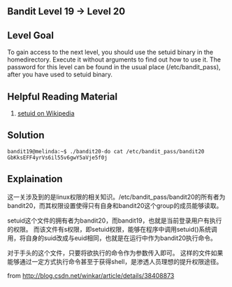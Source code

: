 ## Bandit Level 19 -> Level 20

## Level Goal

To gain access to the next level, you should use the setuid binary in the homedirectory. Execute it without arguments to find out how to use it. The password for this level can be found in the usual place (/etc/bandit_pass), after you have used to setuid binary.

## Helpful Reading Material

1. [setuid on Wikipedia](http://en.wikipedia.org/wiki/Setuid)

## Solution

```
bandit19@melinda:~$ ./bandit20-do cat /etc/bandit_pass/bandit20
GbKksEFF4yrVs6il55v6gwY5aVje5f0j
```

## Explaination

这一关涉及到的是linux权限的相关知识。/etc/bandit_pass/bandit20的所有者为bandit20，而其权限设置使得只有自身和bandit20这个group的成员能够读取。

setuid这个文件的拥有者为bandit20，而bandit19，也就是当前登录用户有执行的权限。
而该文件有s权限，即setuid权限，能够在程序中调用setuid()系统调用，将自身的suid改成与euid相同，也就是在运行中作为bandit20执行命令。

对于手头的这个文件，只要将欲执行的命令作为参数传入即可。
这样的文件如果能够通过一定方式执行命令甚至于获得shell，是渗透人员理想的提升权限途径。

from http://blog.csdn.net/winkar/article/details/38408873

